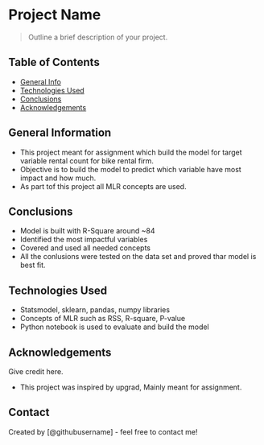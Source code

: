 # Project Name
> Outline a brief description of your project.


## Table of Contents
* [General Info](#general-information)
* [Technologies Used](#technologies-used)
* [Conclusions](#conclusions)
* [Acknowledgements](#acknowledgements)

<!-- You can include any other section that is pertinent to your problem -->

## General Information
- This project meant for assignment which build the model for target variable rental count for bike rental firm.
- Objective is to build the model to predict which variable have most impact and how much.
- As part tof this project all MLR concepts are used.

<!-- You don't have to answer all the questions - just the ones relevant to your project. -->

## Conclusions
- Model is built with R-Square around ~84
- Identified the most impactful variables
- Covered and used all needed concepts
- All the conlusions were tested on the data set and proved thar model is best fit.


## Technologies Used
- Statsmodel, sklearn, pandas, numpy libraries
- Concepts of MLR such as RSS, R-square, P-value
- Python notebook is used to evaluate and build the model


## Acknowledgements
Give credit here.
- This project was inspired by upgrad, Mainly meant for assignment. 


## Contact
Created by [@githubusername] - feel free to contact me!


<!-- Optional -->
<!-- ## License -->
<!-- This project is open source and available under the [... License](). -->

<!-- You don't have to include all sections - just the one's relevant to your project -->
